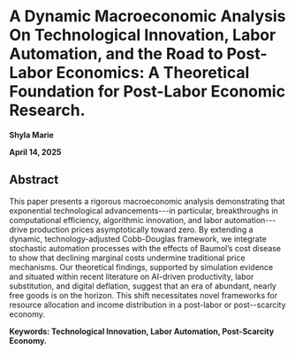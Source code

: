 
# A Dynamic Macroeconomic Analysis On Technological Innovation, Labor Automation, and the Road to Post-Labor Economics: A Theoretical Foundation for Post-Labor Economic Research.

**Shyla Marie** <br>

**April 14, 2025** <br>

## Abstract

This paper presents a rigorous macroeconomic analysis demonstrating that exponential technological advancements---in particular, breakthroughs in computational efficiency, algorithmic innovation, 
and labor automation---drive production prices asymptotically toward zero. By extending a dynamic, technology-adjusted Cobb-Douglas framework, we integrate stochastic automation processes with the 
effects of Baumol’s cost disease to show that declining marginal costs undermine traditional price mechanisms. Our theoretical findings, supported by simulation evidence and situated within recent 
literature on AI-driven productivity, labor substitution, and digital deflation, suggest that an era of abundant, nearly free goods is on the horizon. This shift necessitates novel frameworks for 
resource allocation and income distribution in a post-labor or post--scarcity economy. <br>

**Keywords: Technological Innovation, Labor Automation, Post-Scarcity Economy.**
